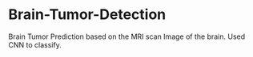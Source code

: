 # Brain-Tumor-Detection
Brain Tumor Prediction based on the MRI scan Image of the brain. Used CNN to classify.
